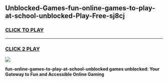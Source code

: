 
## Unblocked-Games-fun-online-games-to-play-at-school-unblocked-Play-Free-sj8cj
<h3>
<a href="https://premium76.site?title=fun-online-games-to-play-at-school-unblocked&ref=24M">CLICK TO PLAY</a></h3>
<hr>

<h3>
<a href="https://premium76.site?title=fun-online-games-to-play-at-school-unblocked&ref=24M">CLICK 2 PLAY</a>
  
</h3>

<a href="https://premium76.site?title=fun-online-games-to-play-at-school-unblocked&ref=24M"><img src="https://clearcache.store/games.png"></a>


**fun-online-games-to-play-at-school-unblocked games unblocked: Your Gateway to Fun and Accessible Online Gaming**
